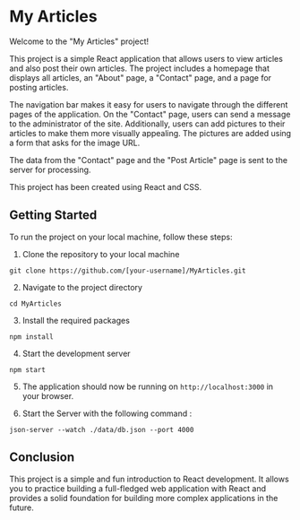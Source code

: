 # My Articles

Welcome to the "My Articles" project!

This project is a simple React application that allows users to view articles and also post their own articles. The project includes a homepage that displays all articles, an "About" page, a "Contact" page, and a page for posting articles.

The navigation bar makes it easy for users to navigate through the different pages of the application. On the "Contact" page, users can send a message to the administrator of the site. Additionally, users can add pictures to their articles to make them more visually appealing. The pictures are added using a form that asks for the image URL.

The data from the "Contact" page and the "Post Article" page is sent to the server for processing.

This project has been created using React and CSS.

## Getting Started

To run the project on your local machine, follow these steps:

1.  Clone the repository to your local machine

`git clone https://github.com/[your-username]/MyArticles.git`

2.  Navigate to the project directory

`cd MyArticles`

3.  Install the required packages

`npm install`

4.  Start the development server

`npm start`

5.  The application should now be running on `http://localhost:3000` in your browser.

6.  Start the Server with the following command :

`json-server --watch ./data/db.json --port 4000`

## Conclusion

This project is a simple and fun introduction to React development. It allows you to practice building a full-fledged web application with React and provides a solid foundation for building more complex applications in the future.
